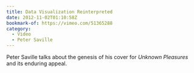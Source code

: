 ```yaml
---
title: Data Visualization Reinterpreted
date: 2012-11-02T01:10:58Z
bookmark-of: https://vimeo.com/51365288
category:
  - Video
  - Peter Saville
---
```

Peter Saville talks about the genesis of his cover for <cite>Unknown Pleasures</cite> and its enduring appeal.
